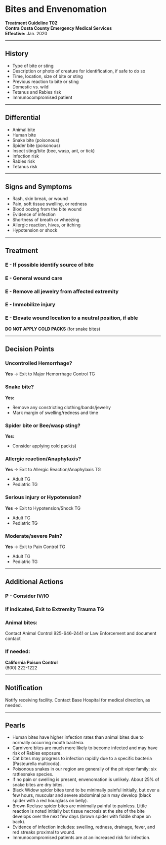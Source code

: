# Bites and Envenomation

**Treatment Guideline T02**  
**Contra Costa County Emergency Medical Services**  
**Effective:** Jan. 2020

---

## History

- Type of bite or sting
- Description or photo of creature for identification, if safe to do so
- Time, location, size of bite or sting
- Previous reaction to bite or sting
- Domestic vs. wild
- Tetanus and Rabies risk
- Immunocompromised patient

---

## Differential

- Animal bite
- Human bite
- Snake bite (poisonous)
- Spider bite (poisonous)
- Insect sting/bite (bee, wasp, ant, or tick)
- Infection risk
- Rabies risk
- Tetanus risk

---

## Signs and Symptoms

- Rash, skin break, or wound
- Pain, soft tissue swelling, or redness
- Blood oozing from the bite wound
- Evidence of infection
- Shortness of breath or wheezing
- Allergic reaction, hives, or itching
- Hypotension or shock

---

## Treatment

### E - If possible identify source of bite

### E - General wound care

### E - Remove all jewelry from affected extremity

### E - Immobilize injury

### E - Elevate wound location to a neutral position, if able

**DO NOT APPLY COLD PACKS** (for snake bites)

---

## Decision Points

### Uncontrolled Hemorrhage?
**Yes** → Exit to Major Hemorrhage Control TG

### Snake bite?
**Yes:**
- Remove any constricting clothing/bands/jewelry
- Mark margin of swelling/redness and time

### Spider bite or Bee/wasp sting?
**Yes:**
- Consider applying cold pack(s)

### Allergic reaction/Anaphylaxis?
**Yes** → Exit to Allergic Reaction/Anaphylaxis TG
- Adult TG
- Pediatric TG

### Serious injury or Hypotension?
**Yes** → Exit to Hypotension/Shock TG
- Adult TG
- Pediatric TG

### Moderate/severe Pain?
**Yes** → Exit to Pain Control TG
- Adult TG
- Pediatric TG

---

## Additional Actions

### P - Consider IV/IO

### If indicated, Exit to Extremity Trauma TG

### Animal bites:
Contact Animal Control 925-646-2441 or Law Enforcement and document contact

### If needed:
**California Poison Control**  
(800) 222-1222

---

## Notification

Notify receiving facility. Contact Base Hospital for medical direction, as needed.

---

## Pearls

- Human bites have higher infection rates than animal bites due to normally occurring mouth bacteria.
- Carnivore bites are much more likely to become infected and may have risk of Rabies exposure.
- Cat bites may progress to infection rapidly due to a specific bacteria (Pasteurella multicoda).
- Poisonous snakes in our region are generally of the pit viper family: six rattlesnake species.
- If no pain or swelling is present, envenomation is unlikely. About 25% of snake bites are dry bites.
- Black Widow spider bites tend to be minimally painful initially, but over a few hours, muscular and severe abdominal pain may develop (black spider with a red hourglass on belly).
- Brown Recluse spider bites are minimally painful to painless. Little reaction is noted initially but tissue necrosis at the site of the bite develops over the next few days (brown spider with fiddle shape on back).
- Evidence of infection includes: swelling, redness, drainage, fever, and red streaks proximal to wound.
- Immunocompromised patients are at an increased risk for infection.

